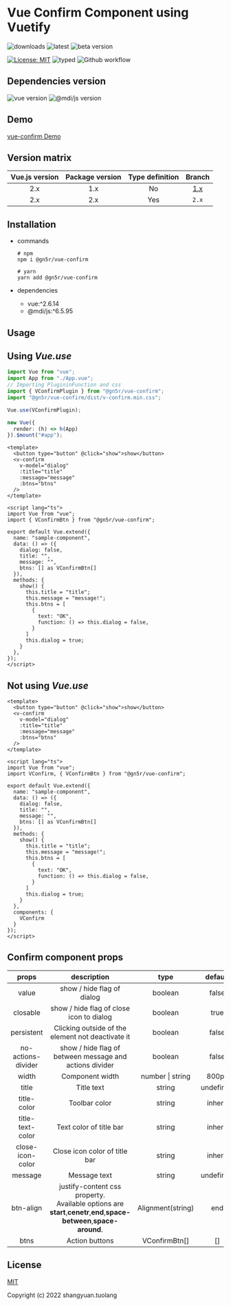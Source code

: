 # Vue Confirm Component using Vuetify

![downloads](https://img.shields.io/npm/dt/@gn5r/vue-confirm?color=green&style=for-the-badge)
![latest](https://img.shields.io/npm/v/@gn5r/vue-confirm/latest?color=green&style=for-the-badge)
![beta version](https://img.shields.io/npm/v/@gn5r/vue-confirm/beta?color=green&style=for-the-badge)

[![License: MIT](https://img.shields.io/badge/License-MIT-yellow.svg?color=green&style=for-the-badge)](https://opensource.org/licenses/MIT)
![typed](https://img.shields.io/npm/types/@gn5r/vue-confirm?color=green&style=for-the-badge)
![Github workflow](https://img.shields.io/github/workflow/status/gn5r/vue-confirm/ci?label=Github%20ci&style=for-the-badge)

## Dependencies version

![vue version](https://img.shields.io/npm/dependency-version/@gn5r/vue-confirm/dev/vue?style=for-the-badge)
![@mdi/js version](https://img.shields.io/npm/dependency-version/@gn5r/vue-confirm/dev/@mdi/js?style=for-the-badge)

## Demo

[vue-confirm Demo](https://gn5r.github.io/vue-confirm/)

## Version matrix

| Vue.js version | Package version | Type definition |                       Branch                        |
| :------------: | :-------------: | :-------------: | :-------------------------------------------------: |
|      2.x       |       1.x       |       No        | [1.x](https://github.com/gn5r/vue-confirm/tree/1.x) |
|      2.x       |       2.x       |       Yes       |                        `2.x`                        |

## Installation

- commands

  ```
  # npm
  npm i @gn5r/vue-confirm

  # yarn
  yarn add @gn5r/vue-confirm
  ```

- dependencies

  - vue:^2.6.14
  - @mdi/js:^6.5.95

## Usage

## Using _Vue.use_

```ts:main.ts
import Vue from "vue";
import App from "./App.vue";
// Importing PlugininFunction and css
import { VConfirmPlugin } from "@gn5r/vue-confirm";
import "@gn5r/vue-confirm/dist/v-confirm.min.css";

Vue.use(VConfirmPlugin);

new Vue({
  render: (h) => h(App)
}).$mount("#app");
```

```vue:SampleComponent.vue
<template>
  <button type="button" @click="show">show</button>
  <v-confirm
    v-model="dialog"
    :title="title"
    :message="message"
    :btns="btns"
  />
</template>

<script lang="ts">
import Vue from "vue";
import { VConfirmBtn } from "@gn5r/vue-confirm";

export default Vue.extend({
  name: "sample-component",
  data: () => ({
    dialog: false,
    title: "",
    message: "",
    btns: [] as VConfirmBtn[]
  }),
  methods: {
    show() {
      this.title = "title";
      this.message = "message!";
      this.btns = [
        {
          text: "OK",
          function: () => this.dialog = false,
        }
      ]
      this.dialog = true;
    }
  },
});
</script>
```

## Not using _Vue.use_

```vue:SampleComponent.vue
<template>
  <button type="button" @click="show">show</button>
  <v-confirm
    v-model="dialog"
    :title="title"
    :message="message"
    :btns="btns"
  />
</template>

<script lang="ts">
import Vue from "vue";
import VConfirm, { VConfirmBtn } from "@gn5r/vue-confirm";

export default Vue.extend({
  name: "sample-component",
  data: () => ({
    dialog: false,
    title: "",
    message: "",
    btns: [] as VConfirmBtn[]
  }),
  methods: {
    show() {
      this.title = "title";
      this.message = "message!";
      this.btns = [
        {
          text: "OK",
          function: () => this.dialog = false,
        }
      ]
      this.dialog = true;
    }
  },
  components: {
    VConfirm
  }
});
</script>
```

## Confirm component props

|       props        |                                                       description                                                       |       type        |  default  |
| :----------------: | :---------------------------------------------------------------------------------------------------------------------: | :---------------: | :-------: |
|       value        |                                               show / hide flag of dialog                                                |      boolean      |   false   |
|      closable      |                                        show / hide flag of close icon to dialog                                         |      boolean      |   true    |
|     persistent     |                                    Clicking outside of the element not deactivate it                                    |      boolean      |   false   |
| no-actions-divider |                                 show / hide flag of between message and actions divider                                 |      boolean      |   false   |
|       width        |                                                     Component width                                                     | number \| string  |   800px   |
|       title        |                                                       Title text                                                        |      string       | undefined |
|    title-color     |                                                      Toolbar color                                                      |      string       |  inherit  |
|  title-text-color  |                                                 Text color of title bar                                                 |      string       |  inherit  |
|  close-icon-color  |                                              Close icon color of title bar                                              |      string       |  inherit  |
|      message       |                                                      Message text                                                       |      string       | undefined |
|     btn-align      | justify-content css property.<br>Available options are **start**,**cenetr**,**end**,**space-between**,**space-around**. | Alignment(string) |    end    |
|        btns        |                                                     Action buttons                                                      |   VConfirmBtn[]   |    []     |

## License

[MIT](https://opensource.org/licenses/MIT)

Copyright (c) 2022 shangyuan.tuolang
